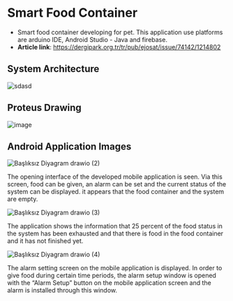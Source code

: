 # Smart Food Container

- Smart food container developing for pet. This application use platforms are arduino IDE, Android Studio - Java and firebase.
- **Article link**: https://dergipark.org.tr/tr/pub/ejosat/issue/74142/1214802

**System Architecture**
---
![sdasd](https://github.com/Serhatkacmaz/Java-Android-Esp8266-SmartFoodContainer/assets/56757412/b4e205e0-ead6-4dc1-93a5-5941a81b12c1)

**Proteus Drawing**
---
![image](https://github.com/Serhatkacmaz/Java-Android-Esp8266-SmartFoodContainer/assets/56757412/ef3d12c0-b2d6-4c05-a31a-26b4c70bfb58)

**Android Application Images**
---
![Başlıksız Diyagram drawio (2)](https://github.com/Serhatkacmaz/Java-Android-Esp8266-SmartFoodContainer/assets/56757412/9ba1b259-c47b-4d88-ab48-0d2e331c21a1)

The opening interface of the developed mobile application is seen. Via this screen, food can be given, an alarm can be set and the current status of the system can be displayed. it appears that the food container and the system are empty.

![Başlıksız Diyagram drawio (3)](https://github.com/Serhatkacmaz/Java-Android-Esp8266-SmartFoodContainer/assets/56757412/435b9bc0-933a-407a-90da-1cfeeb9c29a5)

The application shows the information that 25 percent of the food status in the system has been exhausted and that there is food in the food container and it has not finished yet.

![Başlıksız Diyagram drawio (4)](https://github.com/Serhatkacmaz/Java-Android-Esp8266-SmartFoodContainer/assets/56757412/0c4958c3-a9a8-44a1-ad34-f8dc5e1816e9)

The alarm setting screen on the mobile application is displayed. In order to give food during certain time periods, the alarm setup window is opened with the “Alarm Setup” button on the mobile application screen and the alarm is installed through this window.

